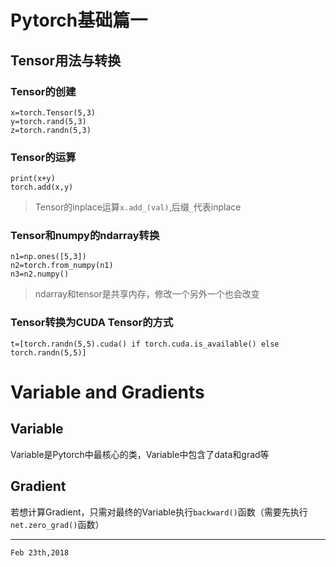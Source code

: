 # Pytorch基础篇一
## Tensor用法与转换
### Tensor的创建
```
x=torch.Tensor(5,3)
y=torch.rand(5,3)
z=torch.randn(5,3)
```
### Tensor的运算
```=
print(x+y)
torch.add(x,y)
```
>Tensor的inplace运算`x.add_(val)`,后缀`_`代表inplace

### Tensor和numpy的ndarray转换
```
n1=np.ones([5,3])
n2=torch.from_numpy(n1)
n3=n2.numpy()
```
>ndarray和tensor是共享内存，修改一个另外一个也会改变

### Tensor转换为CUDA Tensor的方式
```
t=[torch.randn(5,5).cuda() if torch.cuda.is_available() else torch.randn(5,5)]
```
# Variable and Gradients
## Variable
Variable是Pytorch中最核心的类，Variable中包含了data和grad等
## Gradient
若想计算Gradient，只需对最终的Variable执行`backward()`函数（需要先执行`net.zero_grad()`函数）  

---
`Feb 23th,2018`
